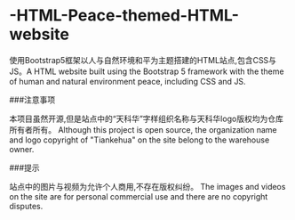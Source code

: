 # -HTML-Peace-themed-HTML-website
使用Bootstrap5框架以人与自然环境和平为主题搭建的HTML站点,包含CSS与JS。A HTML website built using the Bootstrap 5 framework with the theme of human and natural environment peace, including CSS and JS.


###注意事项

本项目虽然开源,但是站点中的“天科华”字样组织名称与天科华logo版权均为仓库所有者所有。
Although this project is open source, the organization name and logo copyright of "Tiankehua" on the site belong to the warehouse owner.

###提示

站点中的图片与视频为允许个人商用,不存在版权纠纷。
The images and videos on the site are for personal commercial use and there are no copyright disputes.
